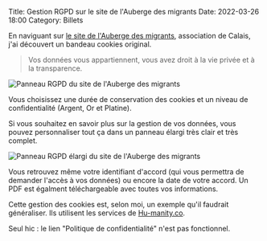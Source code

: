 Title: Gestion RGPD sur le site de l'Auberge des migrants
Date: 2022-03-26 18:00
Category: Billets

En naviguant sur [le site de l'Auberge des migrants](https://www.laubergedesmigrants.fr/fr/), association de Calais, j'ai découvert un bandeau cookies original. 

> Vos données vous appartiennent, vous avez droit à la vie privée et à la transparence.

![Panneau RGPD du site de l'Auberge des migrants]({static}/images/rgpd/rgpd.png#mid "Panneau RGPD du site de l'Auberge des migrants")

Vous choisissez une durée de conservation des cookies et un niveau de confidentialité (Argent, Or et Platine). 

Si vous souhaitez en savoir plus sur la gestion de vos données, vous pouvez personnaliser tout ça dans un panneau élargi très clair et très complet. 

![Panneau RGPD élargi du site de l'Auberge des migrants]({static}/images/rgpd/rgpd-large.png#mid "Panneau RGPD élargi du site de l'Auberge des migrants")

Vous retrouvez même votre identifiant d'accord (qui vous permettra de demander l'accès à vos données) ou encore la date de votre accord. Un PDF est égalment téléchargeable avec toutes vos informations. 

Cette gestion des cookies est, selon moi, un exemple qu'il faudrait généraliser. Ils utilisent les services de [Hu-manity.co](https://hu-manity.co/). 

Seul hic : le lien "Politique de confidentialité" n'est pas fonctionnel. 